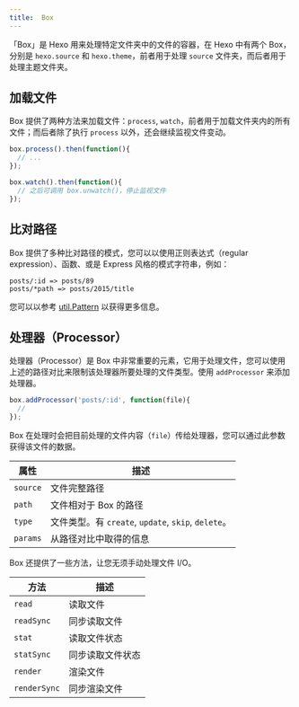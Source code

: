 ```yaml
---
title:  Box
---
```

「Box」是 Hexo 用来处理特定文件夹中的文件的容器，在 Hexo 中有两个 Box，分别是 `hexo.source` 和 `hexo.theme`，前者用于处理 `source` 文件夹，而后者用于处理主题文件夹。

## 加载文件

Box 提供了两种方法来加载文件：`process`, `watch`，前者用于加载文件夹内的所有文件；而后者除了执行 `process` 以外，还会继续监视文件变动。

``` js
box.process().then(function(){
  // ...
});

box.watch().then(function(){
  // 之后可调用 box.unwatch()，停止监视文件
});
```

## 比对路径

Box 提供了多种比对路径的模式，您可以以使用正则表达式（regular expression）、函数、或是 Express 风格的模式字符串，例如：

``` plain
posts/:id => posts/89
posts/*path => posts/2015/title
```

您可以以参考 [util.Pattern] 以获得更多信息。

## 处理器（Processor）

处理器（Processor）是 Box 中非常重要的元素，它用于处理文件，您可以使用上述的路径对比来限制该处理器所要处理的文件类型。使用 `addProcessor` 来添加处理器。

``` js
box.addProcessor('posts/:id', function(file){
  //
});
```

Box 在处理时会把目前处理的文件内容（`file`）传给处理器，您可以通过此参数获得该文件的数据。

属性 | 描述
--- | ---
`source` | 文件完整路径
`path` | 文件相对于 Box 的路径
`type` | 文件类型。有 `create`, `update`, `skip`, `delete`。
`params` | 从路径对比中取得的信息

Box 还提供了一些方法，让您无须手动处理文件 I/O。

方法 | 描述
--- | ---
`read` | 读取文件
`readSync` | 同步读取文件
`stat` | 读取文件状态
`statSync` | 同步读取文件状态
`render` | 渲染文件
`renderSync` | 同步渲染文件

[util.Pattern]: https://github.com/hexojs/hexo-util#patternrule
